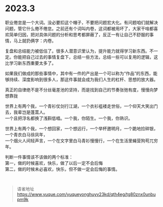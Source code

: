 # 2023.3
职业倦怠是一个大词。没必要扣这个帽子，不要把问题宏大化。有问题咱们就解决问题，管它什么倦不倦怠。之前还有个词叫内卷，这词都被用坏了，大家干啥都喜欢简单归因，把对具体问题的分析和思考都屏蔽了，反正一有让自己不舒服的事情，马上就扔俩字：内卷。

复盘和总结能力被低估了。很多人潜意识里认为，提升能力就得学习新东西。不一定。你能把自己过去的事情复盘下，总结一些方法，总结一些可以复用的逻辑，这比学习新东西重要太多了。

如果我们做成的那些事情中，其中有一件的产出是一个可以称为“作品”的东西，能够持续、深度影响到很多人，那这件事就会成为我们人生的杠杆、思想的放大器。

真正的自律绝不是不分丝毫差池的坚持，而是找到自己的节奏张弛有度，慢慢向梦想靠拢

世界上有两个我，一个青衫仗剑行江湖，一个衣衫褴褛走世俗，一个仰天大笑出门去，我辈岂是蓬蒿人。  
一个且把浮名都换了浅斟低唱。一个我，你陌生。一个我，你熟识。

世界上有两个我，一个想回家，一个想远行，一个举杯邀明月，一个跪地捡碎银，一个青衣白马徐凤年，  
一个烟火人间轻声言，一个在文字里白马青衫慢慢行，一个在生活里蝇营狗苟兀穷年。

判断一件事情该不该做的两个标准：  
第一，做的时候喜欢，快乐，做了以后一定不会后悔  
第二，做的时候未必喜欢，快乐，但不做一定会后悔的事情。

<br>
  
> 语雀地址 https://www.yuque.com/yuqueyonghuyv23kd/qth4eg/tg80znx0unbupm9k